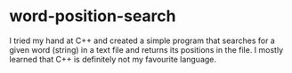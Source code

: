 # word-position-search
I tried my hand at C++ and created a simple program that searches for a given word (string) in a text file and returns its positions in the file. I mostly learned that C++ is definitely not my favourite language.
